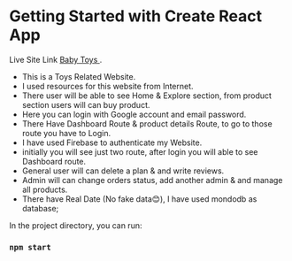 # Getting Started with Create React App

Live Site Link [Baby Toys ](https://assignment-12-e5166.web.app).

- This is a Toys Related Website.
- I used resources for this website from Internet.
- There user will be able to see Home & Explore section, from product section users will can buy product.
- Here you can login with Google account and email password.
- There Have Dashboard Route & product details Route, to go to those route you have to Login.
- I have used Firebase to authenticate my Website.
- initially you will see just two route, after login you will able to see Dashboard route.
- General user will can delete a plan & and write reviews.
- Admin will can change orders status, add another admin & and manage all products.
- There have Real Date (No fake data😊), I have used mondodb as database;

In the project directory, you can run:

### `npm start`
